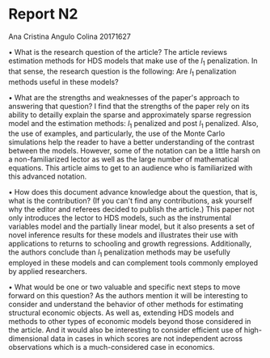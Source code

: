 # Report N2
Ana Cristina
Angulo Colina
20171627


•	What is the research question of the article?
The article reviews estimation methods for HDS models that make use of the $l_1$ penalization.
In that sense, the research question is the following: Are $l_1$ penalization methods useful in these models?

•	What are the strengths and weaknesses of the paper's approach to answering that question?
I find that the strengths of the paper rely on its ability to detailly explain the sparse and approximately sparse regression model and the estimation methods: $l_1$ penalized and post $l_1$ penalized. Also, the use of examples, and particularly, the use of the Monte Carlo simulations help the reader to have a better understanding of the contrast between the models. However, some of the notation can be a little harsh on a non-familiarized lector as well as the large number of mathematical equations. This article aims to get to an audience who is familiarized with this advanced notation. 

•	How does this document advance knowledge about the question, that is, what is the contribution? (If you can't find any contributions, ask yourself why the editor and referees decided to publish the article.)
This paper not only introduces the lector to HDS models, such as the instrumental variables model and the partially linear model, but it also presents a set of novel inference results for these models and illustrates their use with applications to returns to schooling and growth regressions. 
Additionally, the authors conclude than $l_1$ penalization methods may be usefully employed in these models and can complement tools commonly employed by applied researchers.

•	What would be one or two valuable and specific next steps to move forward on this question?
As the authors mention it will be interesting to consider and understand the behavior of other methods for estimating structural economic objects. As well as, extending HDS models and methods to other types of economic models beyond those considered in the article. And it would also be interesting to consider efficient use of high-dimensional data in cases in which scores are not independent across observations which is a much-considered case in economics.







